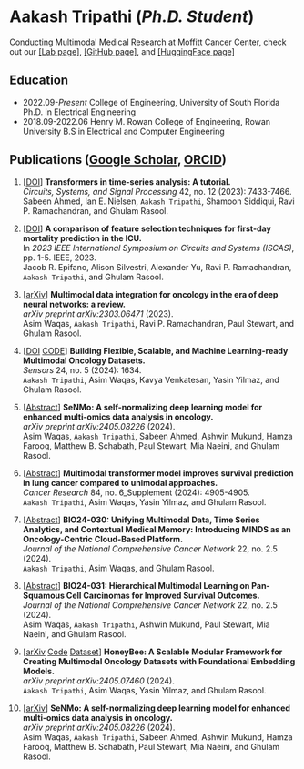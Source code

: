 # Aakash Tripathi (*Ph.D. Student*)

Conducting Multimodal Medical Research at Moffitt Cancer Center, check out our [[Lab page]](https://lab.moffitt.org/Rasool/), [[GitHub page]](https://github.com/lab-rasool), and [[HuggingFace page]](https://huggingface.co/Lab-Rasool) 

## Education

- 2022.09-*Present* College of Engineering, University of South Florida Ph.D. in Electrical Engineering
- 2018.09-2022.06 Henry M. Rowan College of Engineering, Rowan University B.S in Electrical and Computer Engineering

## Publications ([Google Scholar](https://scholar.google.com/citations?user=7X57fGgAAAAJ&hl=en), [ORCID](https://orcid.org/0000-0001-7231-0487))

1. [[DOI](https://doi.org/10.1007/s00034-023-02454-8)]  **Transformers in time-series analysis: A tutorial.**    
   *Circuits, Systems, and Signal Processing* 42, no. 12 (2023): 7433-7466.  
   Sabeen Ahmed, Ian E. Nielsen, ``Aakash Tripathi``, Shamoon Siddiqui, Ravi P. Ramachandran, and Ghulam Rasool.  

1. [[DOI](https://doi.org/10.1109/ISCAS46773.2023.10182228)] **A comparison of feature selection techniques for first-day mortality prediction in the ICU.**    
   In *2023 IEEE International Symposium on Circuits and Systems (ISCAS)*, pp. 1-5. IEEE, 2023.  
   Jacob R. Epifano, Alison Silvestri, Alexander Yu, Ravi P. Ramachandran, ``Aakash Tripathi``, and Ghulam Rasool.  
   
1. [[arXiv](https://arxiv.org/abs/2303.06471)] **Multimodal data integration for oncology in the era of deep neural networks: a review.**    
   *arXiv preprint arXiv:2303.06471* (2023).  
   Asim Waqas, ``Aakash Tripathi``, Ravi P. Ramachandran, Paul Stewart, and Ghulam Rasool.  

1. [[DOI](https://doi.org/10.3390/s24051634) [CODE](https://github.com/lab-rasool/MINDS)] **Building Flexible, Scalable, and Machine Learning-ready Multimodal Oncology Datasets.**    
   *Sensors* 24, no. 5 (2024): 1634.  
   ``Aakash Tripathi``, Asim Waqas, Kavya Venkatesan, Yasin Yilmaz, and Ghulam Rasool.  

1. [[Abstract](https://doi.org/10.1158/1538-7445.AM2024-908)] **SeNMo: A self-normalizing deep learning model for enhanced multi-omics data analysis in oncology.**    
   *arXiv preprint arXiv:2405.08226* (2024).  
   Asim Waqas, ``Aakash Tripathi``, Sabeen Ahmed, Ashwin Mukund, Hamza Farooq, Matthew B. Schabath, Paul Stewart, Mia Naeini, and Ghulam Rasool.  
   
1. [[Abstract](https://doi.org/10.1158/1538-7445.AM2024-4905)] **Multimodal transformer model improves survival prediction in lung cancer compared to unimodal approaches.**    
   *Cancer Research* 84, no. 6_Supplement (2024): 4905-4905.  
   ``Aakash Tripathi``, Asim Waqas, Yasin Yilmaz, and Ghulam Rasool.  
   
1. [[Abstract](https://doi.org/10.6004/jnccn.2023.7305)] **BIO24-030: Unifying Multimodal Data, Time Series Analytics, and Contextual Medical Memory: Introducing MINDS as an Oncology-Centric Cloud-Based Platform.**    
   *Journal of the National Comprehensive Cancer Network* 22, no. 2.5 (2024).  
   ``Aakash Tripathi``, Asim Waqas, and Ghulam Rasool.  

1. [[Abstract](https://doi.org/10.6004/jnccn.2023.7137)] **BIO24-031: Hierarchical Multimodal Learning on Pan-Squamous Cell Carcinomas for Improved Survival Outcomes.**    
   *Journal of the National Comprehensive Cancer Network* 22, no. 2.5 (2024).  
   Asim Waqas, ``Aakash Tripathi``, Ashwin Mukund, Paul Stewart, Mia Naeini, and Ghulam Rasool.   

1. [[arXiv](https://arxiv.org/abs/2405.07460) [Code](https://github.com/lab-rasool/HoneyBee) [Dataset](https://huggingface.co/datasets/Lab-Rasool/TCGA)] **HoneyBee: A Scalable Modular Framework for Creating Multimodal Oncology Datasets with Foundational Embedding Models.**    
   *arXiv preprint arXiv:2405.07460* (2024).  
   ``Aakash Tripathi``, Asim Waqas, Yasin Yilmaz, and Ghulam Rasool.  

1. [[arXiv](https://arxiv.org/abs/2405.08226v1)] **SeNMo: A self-normalizing deep learning model for enhanced multi-omics data analysis in oncology.**    
   *arXiv preprint arXiv:2405.08226* (2024).  
    Asim Waqas, ``Aakash Tripathi``, Sabeen Ahmed, Ashwin Mukund, Hamza Farooq, Matthew B. Schabath, Paul Stewart, Mia Naeini, and Ghulam Rasool.  
    

